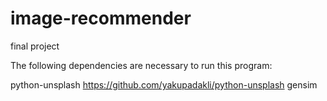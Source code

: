# image-recommender
final project

The following dependencies are necessary to run this program:

python-unsplash https://github.com/yakupadakli/python-unsplash
gensim